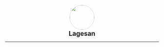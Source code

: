 <div style="text-align: center;">
    <img src="https://lagesan.github.io/images/OBS.png" 
         width="80" height="80" 
         style="border-radius: 50%; border: 1px solid lightgrey;">
         <h2 style="margin:0 0;">Lagesan</h2>
</div>
<hr>
